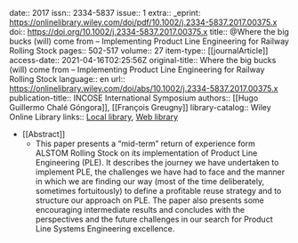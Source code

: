 date:: 2017
issn:: 2334-5837
issue:: 1
extra:: _eprint: https://onlinelibrary.wiley.com/doi/pdf/10.1002/j.2334-5837.2017.00375.x
doi:: https://doi.org/10.1002/j.2334-5837.2017.00375.x
title:: @Where the big bucks (will) come from – Implementing Product Line Engineering for Railway Rolling Stock
pages:: 502-517
volume:: 27
item-type:: [[journalArticle]]
access-date:: 2021-04-16T02:25:56Z
original-title:: Where the big bucks (will) come from – Implementing Product Line Engineering for Railway Rolling Stock
language:: en
url:: https://onlinelibrary.wiley.com/doi/abs/10.1002/j.2334-5837.2017.00375.x
publication-title:: INCOSE International Symposium
authors:: [[Hugo Guillermo Chalé Góngora]], [[François Greugny]]
library-catalog:: Wiley Online Library
links:: [Local library](zotero://select/library/items/DBJEW3Q7), [Web library](https://www.zotero.org/users/6520516/items/DBJEW3Q7)

- [[Abstract]]
	- This paper presents a “mid-term” return of experience form ALSTOM Rolling Stock on its implementation of Product Line Engineering (PLE). It describes the journey we have undertaken to implement PLE, the challenges we have had to face and the manner in which we are finding our way (most of the time deliberately, sometimes fortuitously) to define a profitable reuse strategy and to structure our approach on PLE. The paper also presents some encouraging intermediate results and concludes with the perspectives and the future challenges in our search for Product Line Systems Engineering excellence.